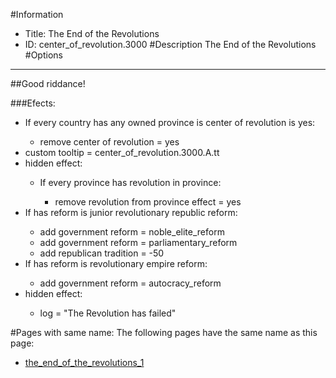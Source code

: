 #Information
 - Title: The End of the Revolutions
 - ID: center_of_revolution.3000
#Description
The End of the Revolutions
#Options

___
##Good riddance!

###Efects:<ul><li>If every country has any owned province is center of revolution is yes:</li><ul><li>remove center of revolution = yes</li></ul><li>custom tooltip = center_of_revolution.3000.A.tt</li><li>hidden effect:</li><ul><li>If every province has revolution in province:</li><ul><li>remove revolution from province effect = yes</li></ul></ul><li>If has reform is junior revolutionary republic reform:</li><ul><li>add government reform = noble_elite_reform</li><li>add government reform = parliamentary_reform</li><li>add republican tradition = -50</li></ul><li>If has reform is revolutionary empire reform:</li><ul><li>add government reform = autocracy_reform</li></ul><li>hidden effect:</li><ul><li>log = "The Revolution has failed"</li></ul></ul>


#Pages with same name:
The following pages have the same name as this page:
 - [the_end_of_the_revolutions_1](the_end_of_the_revolutions_1.md)
